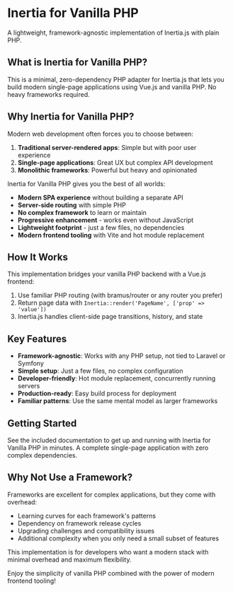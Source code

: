 # Inertia for Vanilla PHP

A lightweight, framework-agnostic implementation of Inertia.js with plain PHP.

## What is Inertia for Vanilla PHP?

This is a minimal, zero-dependency PHP adapter for Inertia.js that lets you build modern single-page applications using Vue.js and vanilla PHP. No heavy frameworks required.

## Why Inertia for Vanilla PHP?

Modern web development often forces you to choose between:

1. **Traditional server-rendered apps**: Simple but with poor user experience
2. **Single-page applications**: Great UX but complex API development
3. **Monolithic frameworks**: Powerful but heavy and opinionated

Inertia for Vanilla PHP gives you the best of all worlds:

-   **Modern SPA experience** without building a separate API
-   **Server-side routing** with simple PHP
-   **No complex framework** to learn or maintain
-   **Progressive enhancement** - works even without JavaScript
-   **Lightweight footprint** - just a few files, no dependencies
-   **Modern frontend tooling** with Vite and hot module replacement

## How It Works

This implementation bridges your vanilla PHP backend with a Vue.js frontend:

1. Use familiar PHP routing (with bramus/router or any router you prefer)
2. Return page data with `Inertia::render('PageName', ['prop' => 'value'])`
3. Inertia.js handles client-side page transitions, history, and state

## Key Features

-   **Framework-agnostic**: Works with any PHP setup, not tied to Laravel or Symfony
-   **Simple setup**: Just a few files, no complex configuration
-   **Developer-friendly**: Hot module replacement, concurrently running servers
-   **Production-ready**: Easy build process for deployment
-   **Familiar patterns**: Use the same mental model as larger frameworks

## Getting Started

See the included documentation to get up and running with Inertia for Vanilla PHP in minutes. A complete single-page application with zero complex dependencies.

## Why Not Use a Framework?

Frameworks are excellent for complex applications, but they come with overhead:

-   Learning curves for each framework's patterns
-   Dependency on framework release cycles
-   Upgrading challenges and compatibility issues
-   Additional complexity when you only need a small subset of features

This implementation is for developers who want a modern stack with minimal overhead and maximum flexibility.

Enjoy the simplicity of vanilla PHP combined with the power of modern frontend tooling!

